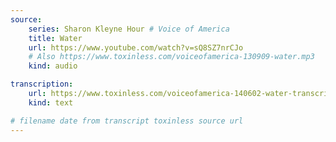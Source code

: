 ```yaml
---
source:
    series: Sharon Kleyne Hour # Voice of America
    title: Water
    url: https://www.youtube.com/watch?v=sQ8SZ7nrCJo
    # Also https://www.toxinless.com/voiceofamerica-130909-water.mp3
    kind: audio

transcription:
    url: https://www.toxinless.com/voiceofamerica-140602-water-transcription.pdf
    kind: text

# filename date from transcript toxinless source url
---
```

